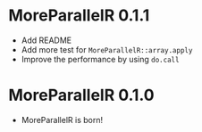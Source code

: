 # MoreParallelR 0.1.1

- Add README
- Add more test for `MoreParallelR::array.apply`
- Improve the performance by using `do.call`

# MoreParallelR 0.1.0

- MoreParallelR is born!
